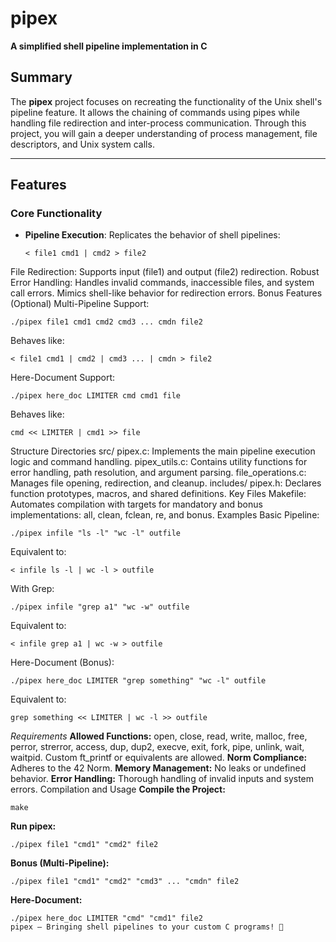# pipex

**A simplified shell pipeline implementation in C**

## Summary

The **pipex** project focuses on recreating the functionality of the Unix shell's pipeline feature. It allows the chaining of commands using pipes while handling file redirection and inter-process communication. Through this project, you will gain a deeper understanding of process management, file descriptors, and Unix system calls.

---

## Features

### Core Functionality

- **Pipeline Execution**: Replicates the behavior of shell pipelines:
  ```
  < file1 cmd1 | cmd2 > file2
  ```
File Redirection: Supports input (file1) and output (file2) redirection.
Robust Error Handling:
Handles invalid commands, inaccessible files, and system call errors.
Mimics shell-like behavior for redirection errors.
Bonus Features (Optional)
Multi-Pipeline Support:
  ```
./pipex file1 cmd1 cmd2 cmd3 ... cmdn file2
  ```
Behaves like:
  ```
< file1 cmd1 | cmd2 | cmd3 ... | cmdn > file2
  ```
Here-Document Support:
  ```
./pipex here_doc LIMITER cmd cmd1 file
  ```
Behaves like:
  ```
cmd << LIMITER | cmd1 >> file
  ```
Structure
Directories
src/
pipex.c: Implements the main pipeline execution logic and command handling.
pipex_utils.c: Contains utility functions for error handling, path resolution, and argument parsing.
file_operations.c: Manages file opening, redirection, and cleanup.
includes/
pipex.h: Declares function prototypes, macros, and shared definitions.
Key Files
Makefile: Automates compilation with targets for mandatory and bonus implementations:
all, clean, fclean, re, and bonus.
Examples
Basic Pipeline:
```
./pipex infile "ls -l" "wc -l" outfile
```
Equivalent to:
```
< infile ls -l | wc -l > outfile
```
With Grep:
```
./pipex infile "grep a1" "wc -w" outfile
```
Equivalent to:
```
< infile grep a1 | wc -w > outfile
```
Here-Document (Bonus):

```
./pipex here_doc LIMITER "grep something" "wc -l" outfile
```
Equivalent to:
```
grep something << LIMITER | wc -l >> outfile
```
*Requirements*
**Allowed Functions:**
open, close, read, write, malloc, free, perror, strerror, access, dup, dup2, execve, exit, fork, pipe, unlink, wait, waitpid.
Custom ft_printf or equivalents are allowed.
**Norm Compliance:**
Adheres to the 42 Norm.
**Memory Management:**
No leaks or undefined behavior.
**Error Handling:**
Thorough handling of invalid inputs and system errors.
Compilation and Usage
**Compile the Project:**

```
make

```
**Run pipex:**
```
./pipex file1 "cmd1" "cmd2" file2
```
**Bonus (Multi-Pipeline):**
```
./pipex file1 "cmd1" "cmd2" "cmd3" ... "cmdn" file2
```
**Here-Document:**
```
./pipex here_doc LIMITER "cmd" "cmd1" file2
pipex – Bringing shell pipelines to your custom C programs! 🚀
```





